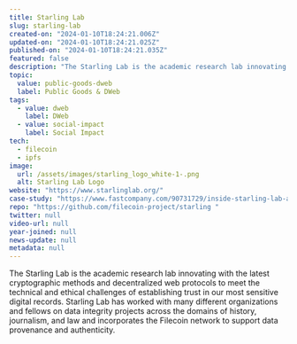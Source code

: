 ```yaml
---
title: Starling Lab
slug: starling-lab
created-on: "2024-01-10T18:24:21.006Z"
updated-on: "2024-01-10T18:24:21.025Z"
published-on: "2024-01-10T18:24:21.035Z"
featured: false
description: "The Starling Lab is the academic research lab innovating with the latest cryptographic methods and decentralized web protocols to meet the technical and ethical challenges of establishing trust in our most sensitive digital records."
topic:
  value: public-goods-dweb
  label: Public Goods & DWeb
tags:
  - value: dweb
    label: DWeb
  - value: social-impact
    label: Social Impact
tech:
  - filecoin
  - ipfs
image:
  url: /assets/images/starling_logo_white-1-.png
  alt: Starling Lab Logo
website: "https://www.starlinglab.org/"
case-study: "https://www.fastcompany.com/90731729/inside-starling-lab-a-moonshot-project-to-preserve-the-worlds-most-important-information"
repo: "https://github.com/filecoin-project/starling "
twitter: null
video-url: null
year-joined: null
news-update: null
metadata: null
---
```


The Starling Lab is the academic research lab innovating with the latest cryptographic methods and decentralized web protocols to meet the technical and ethical challenges of establishing trust in our most sensitive digital records. Starling Lab has worked with many different organizations and fellows on data integrity projects across the domains of history, journalism, and law and incorporates the Filecoin network to support data provenance and authenticity.
